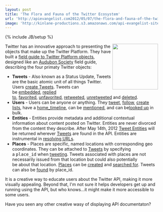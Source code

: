 ```yaml
---
layout: post
title: 'The Flora and Fauna of the Twitter Ecosystem'
url: 'http://apievangelist.com2012/05/07/the-flora-and-fauna-of-the-twitter-ecosystem/'
image: 'http://kinlane-productions.s3.amazonaws.com/api-evangelist-site/blog/Field-Guide-Tweets.png'
---
```

{% include JB/setup %}
<p>
     <img src="http://kinlane-productions.s3.amazonaws.com/api-evangelist/twitter/Field-Guide-Tweets.png"  width="150" align="right" />
</p>
<p>
     Twitter has an innovative approach to presenting the objects that make up the Twitter Platform. They have built a <a title="field guide to Twitter Platform objects" href="https://dev.twitter.com/docs/platform-objects">field guide to Twitter Platform objects</a>, designed like an <a title="Audubon Society" href="http://www.audubon.org/">Audubon Society</a> field guide, describing the four primaty Twitter objects:
</p>
<ul >
     <li>
          <strong>Tweets</strong> - Also known as a Status Update, Tweets are the basic atomic unit of all things Twitter. Users <a href="https://dev.twitter.com/docs/api/1/post/statuses/update">create Tweets</a>. Tweets can be <a href="https://dev.twitter.com/docs/embedded-tweets">embedded</a>, <a href="https://dev.twitter.com/docs/api/1/post/statuses/update">replied to</a>, <a href="https://dev.twitter.com/docs/api/1/post/favorites/create/%3Aid">favorited</a>, <a href="https://dev.twitter.com/docs/api/1/post/favorites/destroy/%3Aid">unfavorited</a>, <a href="https://dev.twitter.com/docs/api/1/post/statuses/retweet/%3Aid">retweeted</a>, <a href="https://dev.twitter.com/docs/api/1/post/statuses/destroy/%3Aid">unretweeted</a> and <a href="https://dev.twitter.com/docs/api/1/post/statuses/destroy/%3Aid">deleted</a>.
     </li>
     <li>
          <strong>Users</strong> - Users can be anyone or anything. They <a href="https://dev.twitter.com/docs/api/1/post/statuses/update">tweet</a>, <a href="https://dev.twitter.com/docs/api/1/post/friendships/create">follow</a>, <a href="https://dev.twitter.com/docs/api/1/post/lists/create">create lists</a>, have a <a href="https://dev.twitter.com/docs/api/1/get/statuses/home_timeline">home_timeline</a>, can be <a href="https://dev.twitter.com/docs/api/1/get/statuses/mentions">mentioned</a>, and can be<a href="https://dev.twitter.com/docs/api/1/get/users/lookup">looked up</a> in bulk.
     </li>
     <li>
          <strong>Entities</strong> - Entities provide metadata and additional contextual information about content posted on Twitter. Entities are never divorced from the content they describe. After May 14th, 2012 <a href="https://dev.twitter.com/docs/tweet-entities">Tweet Entities</a> will be returned wherever <a href="https://dev.twitter.com/docs/platform-objects/tweets">Tweets</a> are found in the API. Entities are instrumental in <a href="https://dev.twitter.com/docs/tco-url-wrapper">resolving URLs</a>.
     </li>
     <li>
          <strong>Places</strong> - Places are specific, named locations with corresponding geo coordinates. They can be attached to <a href="https://dev.twitter.com/docs/platform-objects/tweets">Tweets</a> by specifying a <tt>place_id</tt> when <a href="https://dev.twitter.com/docs/api/1/post/statuses/update">tweeting</a>. Tweets associated with places are not necessarily issued from that location but could also potentially be about that location. <a href="https://dev.twitter.com/docs/api/1/get/geo/id/%3Aplace_id">Places</a> can be <a href="https://dev.twitter.com/docs/api/1/post/geo/place">created</a> and <a href="https://dev.twitter.com/docs/api/1/get/geo/search">searched for</a>. Tweets can also be <a href="https://dev.twitter.com/docs/places/finding-tweets-about-places">found</a> by place_id.
     </li>
</ul>
<p>
     It is a creative way to educate users about the Twitter API, making it more visually appealing. Beyond that, I'm not sure it helps developers get up and running using the API, but who knows...it might make it more accessible to some users.
</p>
<p>
     Have you seen any other creative wasy of displaying API documentaton?
</p>
<p>
     <br />
</p>
